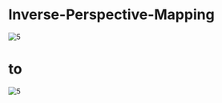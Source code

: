 # Inverse-Perspective-Mapping
![5](https://user-images.githubusercontent.com/68838083/196129877-6ba8b67f-61d9-468c-adcb-34f66ed86de8.jpg)
# to
![5](https://user-images.githubusercontent.com/68838083/196129946-3822c233-ce2c-4eb1-b0a4-deebdb366c4e.png)
